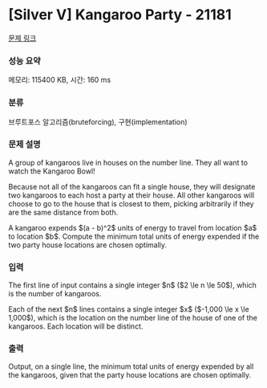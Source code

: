 # [Silver V] Kangaroo Party - 21181 

[문제 링크](https://www.acmicpc.net/problem/21181) 

### 성능 요약

메모리: 115400 KB, 시간: 160 ms

### 분류

브루트포스 알고리즘(bruteforcing), 구현(implementation)

### 문제 설명

<p>A group of kangaroos live in houses on the number line. They all want to watch the Kangaroo Bowl!</p>

<p>Because not all of the kangaroos can fit a single house, they will designate two kangaroos to each host a party at their house. All other kangaroos will choose to go to the house that is closest to them, picking arbitrarily if they are the same distance from both.</p>

<p>A kangaroo expends $(a - b)^2$ units of energy to travel from location $a$ to location $b$. Compute the minimum total units of energy expended if the two party house locations are chosen optimally.</p>

### 입력 

 <p>The first line of input contains a single integer $n$ ($2 \le n \le 50$), which is the number of kangaroos.</p>

<p>Each of the next $n$ lines contains a single integer $x$ ($-1,000 \le x \le 1,000$), which is the location on the number line of the house of one of the kangaroos. Each location will be distinct.</p>

### 출력 

 <p>Output, on a single line, the minimum total units of energy expended by all the kangaroos, given that the party house locations are chosen optimally.<span style="display: none;"> </span></p>

